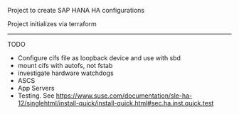 Project to create SAP HANA HA configurations

Project initializes via terraform

------------------
TODO
* Configure cifs file as loopback device and use with sbd
* mount cifs with autofs, not fstab
* investigate hardware watchdogs
* ASCS
* App Servers
* Testing.  See https://www.suse.com/documentation/sle-ha-12/singlehtml/install-quick/install-quick.html#sec.ha.inst.quick.test
